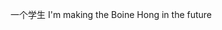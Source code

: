 一个学生
I'm making the Boine Hong in the future

<!---
qipaozhu/qipaozhu is a ✨ special ✨ repository because its `README.md` (this file) appears on your GitHub profile.
You can click the Preview link to take a look at your changes.
--->
